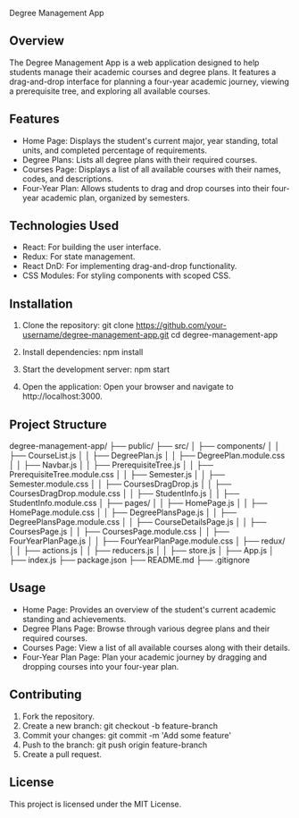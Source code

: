 Degree Management App

Overview
--------
The Degree Management App is a web application designed to help students manage their academic courses and degree plans. It features a drag-and-drop interface for planning a four-year academic journey, viewing a prerequisite tree, and exploring all available courses.

Features
--------
- Home Page: Displays the student's current major, year standing, total units, and completed percentage of requirements.
- Degree Plans: Lists all degree plans with their required courses.
- Courses Page: Displays a list of all available courses with their names, codes, and descriptions.
- Four-Year Plan: Allows students to drag and drop courses into their four-year academic plan, organized by semesters.

Technologies Used
-----------------
- React: For building the user interface.
- Redux: For state management.
- React DnD: For implementing drag-and-drop functionality.
- CSS Modules: For styling components with scoped CSS.

Installation
------------
1. Clone the repository:
    git clone https://github.com/your-username/degree-management-app.git
    cd degree-management-app

2. Install dependencies:
    npm install

3. Start the development server:
    npm start

4. Open the application:
    Open your browser and navigate to http://localhost:3000.

Project Structure
-----------------
degree-management-app/
├── public/
├── src/
│   ├── components/
│   │   ├── CourseList.js
│   │   ├── DegreePlan.js
│   │   ├── DegreePlan.module.css
│   │   ├── Navbar.js
│   │   ├── PrerequisiteTree.js
│   │   ├── PrerequisiteTree.module.css
│   │   ├── Semester.js
│   │   ├── Semester.module.css
│   │   ├── CoursesDragDrop.js
│   │   ├── CoursesDragDrop.module.css
│   │   ├── StudentInfo.js
│   │   ├── StudentInfo.module.css
│   ├── pages/
│   │   ├── HomePage.js
│   │   ├── HomePage.module.css
│   │   ├── DegreePlansPage.js
│   │   ├── DegreePlansPage.module.css
│   │   ├── CourseDetailsPage.js
│   │   ├── CoursesPage.js
│   │   ├── CoursesPage.module.css
│   │   ├── FourYearPlanPage.js
│   │   ├── FourYearPlanPage.module.css
│   ├── redux/
│   │   ├── actions.js
│   │   ├── reducers.js
│   │   ├── store.js
│   ├── App.js
│   ├── index.js
├── package.json
├── README.md
├── .gitignore

Usage
-----
- Home Page: Provides an overview of the student's current academic standing and achievements.
- Degree Plans Page: Browse through various degree plans and their required courses.
- Courses Page: View a list of all available courses along with their details.
- Four-Year Plan Page: Plan your academic journey by dragging and dropping courses into your four-year plan.

Contributing
------------
1. Fork the repository.
2. Create a new branch:
    git checkout -b feature-branch
3. Commit your changes:
    git commit -m 'Add some feature'
4. Push to the branch:
    git push origin feature-branch
5. Create a pull request.

License
-------
This project is licensed under the MIT License.
